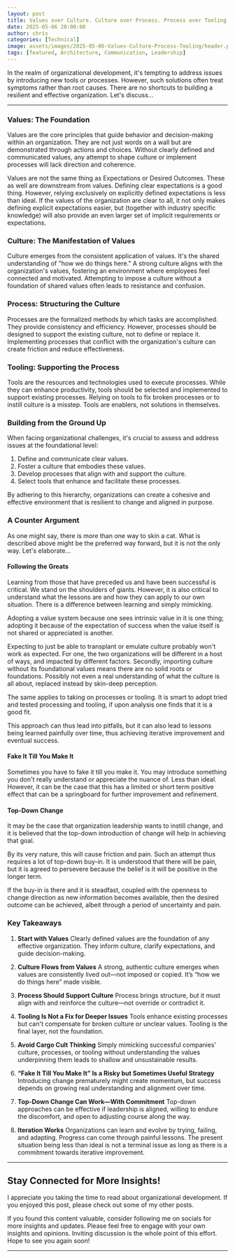 ```yaml
---
layout: post
title: Values over Culture. Culture over Process. Process over Tooling.
date: 2025-05-06 20:00:00
author: chris
categories: [Technical]
image: assets/images/2025-05-06-Values-Culture-Process-Tooling/header.png
tags: [featured, Architecture, Communication, Leadership]
---
```


In the realm of organizational development, it's tempting to address issues by introducing new tools or processes. However, such solutions often treat symptoms rather than root causes. There are no shortcuts to building a resilient and effective organization. Let's discuss...

---

### **Values: The Foundation**

Values are the core principles that guide behavior and decision-making within an organization. They are not just words on a wall but are demonstrated through actions and choices. Without clearly defined and communicated values, any attempt to shape culture or implement processes will lack direction and coherence.

Values are not the same thing as Expectations or Desired Outcomes. These as well are downstream from values. Defining clear expectations is a good thing. However, relying exclusively on explicitly defined expectations is less than ideal. If the values of the organization are clear to all, it not only makes defining explicit expectations easier, but (together with industry specific knowledge) will also provide an even larger set of implicit requirements or expectations.

### **Culture: The Manifestation of Values**

Culture emerges from the consistent application of values. It's the shared understanding of "how we do things here." A strong culture aligns with the organization's values, fostering an environment where employees feel connected and motivated. Attempting to impose a culture without a foundation of shared values often leads to resistance and confusion. 

### **Process: Structuring the Culture**

Processes are the formalized methods by which tasks are accomplished. They provide consistency and efficiency. However, processes should be designed to support the existing culture, not to define or replace it. Implementing processes that conflict with the organization's culture can create friction and reduce effectiveness.

### **Tooling: Supporting the Process**

Tools are the resources and technologies used to execute processes. While they can enhance productivity, tools should be selected and implemented to support existing processes. Relying on tools to fix broken processes or to instill culture is a misstep. Tools are enablers, not solutions in themselves.

### **Building from the Ground Up**

When facing organizational challenges, it's crucial to assess and address issues at the foundational level:

1. Define and communicate clear values.
2. Foster a culture that embodies these values.
3. Develop processes that align with and support the culture.
4. Select tools that enhance and facilitate these processes.

By adhering to this hierarchy, organizations can create a cohesive and effective environment that is resilient to change and aligned in purpose.

### **A Counter Argument**

As one might say, there is more than one way to skin a cat. What is described above might be the preferred way forward, but it is not the only way. Let's elaborate...

#### **Following the Greats**

Learning from those that have preceded us and have been successful is critical. We stand on the shoulders of giants. However, it is also critical to understand what the lessons are and how they can apply to our own situation. There is a difference between learning and simply mimicking.

Adopting a value system because one sees intrinsic value in it is one thing; adopting it because of the expectation of success when the value itself is not shared or appreciated is another.

Expecting to just be able to transplant or emulate culture probably won't work as expected. For one, the two organizations will be different in a host of ways, and impacted by different factors. Secondly, importing culture without its foundational values means there are no solid roots or foundations. Possibly not even a real understanding of what the culture is all about, replaced instead by skin-deep perception. 

The same applies to taking on processes or tooling. It is smart to adopt tried and tested processing and tooling, if upon analysis one finds that it is a good fit.

This approach can thus lead into pitfalls, but it can also lead to lessons being learned painfully over time, thus achieving iterative improvement and eventual success.

#### **Fake It Till You Make It**

Sometimes you have to fake it till you make it. You may introduce something you don't really understand or appreciate the nuance of. Less than ideal. However, it can be the case that this has a limited or short term positive effect that can be a springboard for further improvement and refinement.

#### **Top-Down Change**

It may be the case that organization leadership wants to instill change, and it is believed that the top-down introduction of change will help in achieving that goal.

By its very nature, this will cause friction and pain. Such an attempt thus requires a lot of top-down buy-in. It is understood that there will be pain, but it is agreed to persevere because the belief is it will be positive in the longer term. 

If the buy-in is there and it is steadfast, coupled with the openness to change direction as new information becomes available, then the desired outcome can be achieved, albeit through a period of uncertainty and pain.

### **Key Takeaways**

1. **Start with Values**
Clearly defined values are the foundation of any effective organization. They inform culture, clarify expectations, and guide decision-making.

2. **Culture Flows from Values**
A strong, authentic culture emerges when values are consistently lived out—not imposed or copied. It’s “how we do things here” made visible.

3. **Process Should Support Culture**
Process brings structure, but it must align with and reinforce the culture—not override or contradict it.

4. **Tooling Is Not a Fix for Deeper Issues**
Tools enhance existing processes but can't compensate for broken culture or unclear values. Tooling is the final layer, not the foundation.

5. **Avoid Cargo Cult Thinking**
Simply mimicking successful companies’ culture, processes, or tooling without understanding the values underpinning them leads to shallow and unsustainable results.

6. **“Fake It Till You Make It” Is a Risky but Sometimes Useful Strategy**
Introducing change prematurely might create momentum, but success depends on growing real understanding and alignment over time.

7. **Top-Down Change Can Work—With Commitment**
Top-down approaches can be effective if leadership is aligned, willing to endure the discomfort, and open to adjusting course along the way.

8. **Iteration Works** 
Organizations can learn and evolve by trying, failing, and adapting. Progress can come through painful lessons. The present situation being less than ideal is not a terminal issue as long as there is a commitment towards iterative improvement.

---

## Stay Connected for More Insights!

I appreciate you taking the time to read about organizational development. If you enjoyed this post, please check out some of my other posts.

If you found this content valuable, consider following me on socials for more insights and updates. Please feel free to engage with your own insights and opinions. Inviting discussion is the whole point of this effort. Hope to see you again soon!

---
